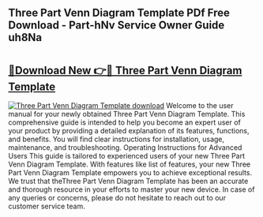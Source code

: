 ## Three Part Venn Diagram Template PDf Free Download - Part-hNv Service Owner Guide uh8Na

# <h2><a href="http://dftrmgp.blite.top/?on=Three+Part+Venn+Diagram+Template">🔗Download New 👉🔴 Three Part Venn Diagram Template</a></h2>

[![Three Part Venn Diagram Template download](https://i.imgur.com/lujVjoI.png)](http://dftrmgp.blite.top/?on=Three+Part+Venn+Diagram+Template)
Welcome to the user manual for your newly obtained Three Part Venn Diagram Template. This comprehensive guide is intended to help you become an expert user of your product by providing a detailed explanation of its features, functions, and benefits. You will find clear instructions for installation, usage, maintenance, and troubleshooting. Operating Instructions for Advanced Users This guide is tailored to experienced users of your new Three Part Venn Diagram Template. With features like list of features, your new Three Part Venn Diagram Template empowers you to achieve exceptional results. We trust that theThree Part Venn Diagram Template has been an accurate and thorough resource in your efforts to master your new device. In case of any queries or concerns, please do not hesitate to reach out to our customer service team.
